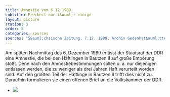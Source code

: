 ```yaml
---
title: Amnestie vom 6.12.1989
subtitle: Freiheit nur f&uuml;r einige
layout: picture
station: 3
order: 5
categories: sources
sources: "S&auml;chsische Zeitung, 7.12. 1989, Archiv Gedenkst&auml;tte Bautzen"
---
```

Am sp&auml;ten Nachmittag des 6. Dezember 1989 erl&auml;sst der Staatsrat der DDR eine Amnestie, die bei den H&auml;ftlingen in Bautzen II auf gro&szlig;e Emp&ouml;rung st&ouml;&szlig;t. Denn nach den Amnestiebestimmungen sollen u. a. nur diejenigen entlassen werden, die zu weniger als drei Jahren Haft verurteilt worden sind. Auf den gr&ouml;&szlig;ten Teil der H&auml;ftlinge in Bautzen II trifft dies nicht zu. Daraufhin formulieren sie einen offenen Brief an die Volkskammer der DDR.


<ul class="carousel">
	<li><a href="{{ site.gallerypath }}/3_E_Haeftlingsstreik_Quelle_AmnestieBeschluss_Zeitung.jpg" data-lightbox="image-1"><img src="{{ site.gallerypath }}/3_E_Haeftlingsstreik_Quelle_AmnestieBeschluss_Zeitung.jpg"></a></li>
</ul>
